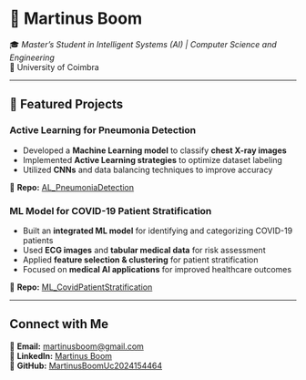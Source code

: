 # 🚀 Martinus Boom  
🎓 *Master’s Student in Intelligent Systems (AI) | Computer Science and Engineering*  
📍 University of Coimbra  

---

## 📌 Featured Projects  

### **Active Learning for Pneumonia Detection**  
- Developed a **Machine Learning model** to classify **chest X-ray images**  
- Implemented **Active Learning strategies** to optimize dataset labeling  
- Utilized **CNNs** and data balancing techniques to improve accuracy  

🔗 **Repo:** [AL_PneumoniaDetection](https://github.com/MartinusBoomUc2024154464/AL_PneumoniaDetection.git)  

### **ML Model for COVID-19 Patient Stratification**  
- Built an **integrated ML model** for identifying and categorizing COVID-19 patients  
- Used **ECG images** and **tabular medical data** for risk assessment  
- Applied **feature selection & clustering** for patient stratification  
- Focused on **medical AI applications** for improved healthcare outcomes  

🔗 **Repo:** [ML_CovidPatientStratification](https://github.com/MartinusBoomUc2024154464/ML_CovidPatientStratification.git)  

---

## Connect with Me  
📧 **Email:** martinusboom@gmail.com  
🔗 **LinkedIn:** [Martinus Boom](https://www.linkedin.com/in/martinus-boom-9475a9270)  
🐙 **GitHub:** [MartinusBoomUc2024154464](https://github.com/MartinusBoomUc2024154464)  
